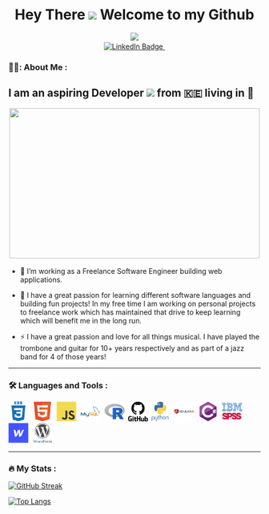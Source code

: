 <div id="header" align="center">
  <h1>
  Hey There <img src="https://media.giphy.com/media/hvRJCLFzcasrR4ia7z/giphy.gif" width="100"/>
    Welcome to my Github
</h1>
  <img src="https://media.giphy.com/media/1C8bHHJturSx2/giphy.gif" width="280"/>
</div>

<div id="badges" align="center">
  <a href="https://www.linkedin.com/in/samuel-maweu-4443281a1">
    <img src="https://img.shields.io/badge/LinkedIn-blue?style=for-the-badge&logo=linkedin&logoColor=white" alt="LinkedIn Badge"/>
  </a>
  <img src="https://komarev.com/ghpvc/?username=SM-99&style=flat-square&color=blue" alt="" />
 </div>
 
### 👨‍🎓: About Me :
I am an aspiring Developer <img src="https://media.giphy.com/media/WUlplcMpOCEmTGBtBW/giphy.gif" width="30"> from 🇰🇪 living in 🏴󠁧󠁢󠁳󠁣󠁴󠁿
---

<div align="center">
  <img src="https://media.giphy.com/media/dWesBcTLavkZuG35MI/giphy.gif" width="500" height="300"/>
</div>

- :telescope: I’m working as a Freelance Software Engineer building web applications.

- :seedling: I have a great passion for learning different software languages and building fun projects! In my free time I am working on personal projects to freelance work which has maintained that drive to keep learning which will benefit me in the long run.

- :zap:	I have a great passion and love for all things musical. I have played the trombone and guitar for 10+ years respectively and as part of a jazz band for 4 of those years!

---

### :hammer_and_wrench: Languages and Tools :

<div>
  <img src="https://github.com/devicons/devicon/blob/master/icons/css3/css3-plain-wordmark.svg"  title="CSS3" alt="CSS" width="40" height="40"/>&nbsp;
  <img src="https://github.com/devicons/devicon/blob/master/icons/html5/html5-original.svg" title="HTML5" alt="HTML" width="40" height="40"/>&nbsp;
  <img src="https://github.com/devicons/devicon/blob/master/icons/javascript/javascript-original.svg" title="JavaScript" alt="JavaScript" width="40" height="40"/>&nbsp;
  <img src="https://github.com/devicons/devicon/blob/master/icons/mysql/mysql-original-wordmark.svg" title="MySQL"  alt="MySQL" width="40" height="40"/>&nbsp;
  <img src="https://github.com/devicons/devicon/blob/master/icons/r/r-original.svg" title="r"  alt="r" width="40" height="40"/>&nbsp;
  <img src="https://github.com/devicons/devicon/blob/master/icons/github/github-original-wordmark.svg" title="github" **alt="github" width="40" height="40"/>
  <img src="https://github.com/devicons/devicon/blob/master/icons/python/python-original-wordmark.svg" title="python"  alt="python" width="40" height="40"/>&nbsp;
  <img src="https://github.com/devicons/devicon/blob/master/icons/angularjs/angularjs-original-wordmark.svg" title="angularjs"  alt="angularjs" width="40" height="40"/>&nbsp;
   <img src="https://github.com/devicons/devicon/blob/master/icons/csharp/csharp-original.svg" title="csharp"  alt="csharp" width="40" height="40"/>&nbsp;
  <img src="https://github.com/devicons/devicon/blob/master/icons/spss/spss-original.svg" title="spss"  alt="spss" width="40" height="40"/>&nbsp;
  <img src="https://github.com/devicons/devicon/blob/master/icons/webflow/webflow-original.svg" title="webflow"  alt="webflow" width="40" height="40"/>&nbsp;
  <img src="https://github.com/devicons/devicon/blob/master/icons/wordpress/wordpress-original.svg" title="wordpress"  alt="wordpress" width="40" height="40"/>&nbsp;
</div>

---

### :fire: My Stats :

[![GitHub Streak](http://github-readme-streak-stats.herokuapp.com?user=SM-99&theme=dark&background=000000)](https://git.io/streak-stats)

[![Top Langs](https://github-readme-stats.vercel.app/api/top-langs/?username=SM-99&layout=compact&theme=vision-friendly-dark)](https://github.com/anuraghazra/github-readme-stats)
<!---
SM-99/SM-99 is a ✨ special ✨ repository because its `README.md` (this file) appears on your GitHub profile.
You can click the Preview link to take a look at your changes.
--->
